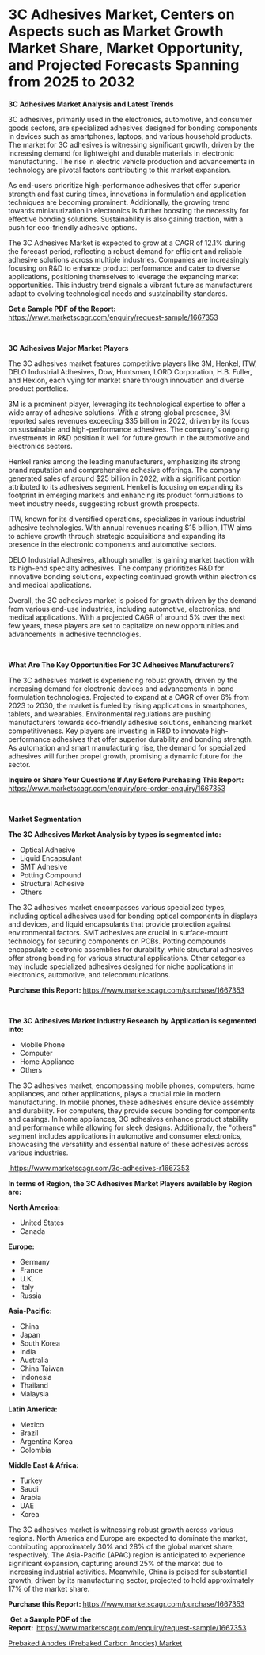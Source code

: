<p><h1>3C Adhesives Market, Centers on Aspects such as Market Growth Market Share, Market Opportunity, and Projected Forecasts Spanning from 2025 to 2032</h1></p><p><strong>3C Adhesives Market Analysis and Latest Trends</strong></p>
<p><p>3C adhesives, primarily used in the electronics, automotive, and consumer goods sectors, are specialized adhesives designed for bonding components in devices such as smartphones, laptops, and various household products. The market for 3C adhesives is witnessing significant growth, driven by the increasing demand for lightweight and durable materials in electronic manufacturing. The rise in electric vehicle production and advancements in technology are pivotal factors contributing to this market expansion.</p><p>As end-users prioritize high-performance adhesives that offer superior strength and fast curing times, innovations in formulation and application techniques are becoming prominent. Additionally, the growing trend towards miniaturization in electronics is further boosting the necessity for effective bonding solutions. Sustainability is also gaining traction, with a push for eco-friendly adhesive options.</p><p>The 3C Adhesives Market is expected to grow at a CAGR of 12.1% during the forecast period, reflecting a robust demand for efficient and reliable adhesive solutions across multiple industries. Companies are increasingly focusing on R&D to enhance product performance and cater to diverse applications, positioning themselves to leverage the expanding market opportunities. This industry trend signals a vibrant future as manufacturers adapt to evolving technological needs and sustainability standards.</p></p>
<p><strong>Get a Sample PDF of the Report:&nbsp;</strong> <a href="https://www.marketscagr.com/enquiry/request-sample/1667353?utm_campaign=2003&utm_medium=2&utm_source=Github&utm_content=ia&utm_term=02022025&utm_id=3c-adhesives">https://www.marketscagr.com/enquiry/request-sample/1667353</a></p>
<p>&nbsp;</p>
<p><strong>3C Adhesives Major Market Players</strong></p>
<p><p>The 3C adhesives market features competitive players like 3M, Henkel, ITW, DELO Industrial Adhesives, Dow, Huntsman, LORD Corporation, H.B. Fuller, and Hexion, each vying for market share through innovation and diverse product portfolios.</p><p>3M is a prominent player, leveraging its technological expertise to offer a wide array of adhesive solutions. With a strong global presence, 3M reported sales revenues exceeding $35 billion in 2022, driven by its focus on sustainable and high-performance adhesives. The company's ongoing investments in R&D position it well for future growth in the automotive and electronics sectors.</p><p>Henkel ranks among the leading manufacturers, emphasizing its strong brand reputation and comprehensive adhesive offerings. The company generated sales of around $25 billion in 2022, with a significant portion attributed to its adhesives segment. Henkel is focusing on expanding its footprint in emerging markets and enhancing its product formulations to meet industry needs, suggesting robust growth prospects.</p><p>ITW, known for its diversified operations, specializes in various industrial adhesive technologies. With annual revenues nearing $15 billion, ITW aims to achieve growth through strategic acquisitions and expanding its presence in the electronic components and automotive sectors.</p><p>DELO Industrial Adhesives, although smaller, is gaining market traction with its high-end specialty adhesives. The company prioritizes R&D for innovative bonding solutions, expecting continued growth within electronics and medical applications.</p><p>Overall, the 3C adhesives market is poised for growth driven by the demand from various end-use industries, including automotive, electronics, and medical applications. With a projected CAGR of around 5% over the next few years, these players are set to capitalize on new opportunities and advancements in adhesive technologies.</p></p>
<p>&nbsp;</p>
<p><strong>What Are The Key Opportunities For 3C Adhesives Manufacturers?</strong></p>
<p><p>The 3C adhesives market is experiencing robust growth, driven by the increasing demand for electronic devices and advancements in bond formulation technologies. Projected to expand at a CAGR of over 6% from 2023 to 2030, the market is fueled by rising applications in smartphones, tablets, and wearables. Environmental regulations are pushing manufacturers towards eco-friendly adhesive solutions, enhancing market competitiveness. Key players are investing in R&D to innovate high-performance adhesives that offer superior durability and bonding strength. As automation and smart manufacturing rise, the demand for specialized adhesives will further propel growth, promising a dynamic future for the sector.</p></p>
<p><strong>Inquire or Share Your Questions If Any Before Purchasing This Report:</strong> <a href="https://www.marketscagr.com/enquiry/pre-order-enquiry/1667353?utm_campaign=2003&utm_medium=2&utm_source=Github&utm_content=ia&utm_term=02022025&utm_id=3c-adhesives">https://www.marketscagr.com/enquiry/pre-order-enquiry/1667353</a></p>
<p>&nbsp;</p>
<p><strong>Market Segmentation</strong></p>
<p><strong>The 3C Adhesives Market Analysis by types is segmented into:</strong></p>
<p><ul><li>Optical Adhesive</li><li>Liquid Encapsulant</li><li>SMT Adhesive</li><li>Potting Compound</li><li>Structural Adhesive</li><li>Others</li></ul></p>
<p><p>The 3C adhesives market encompasses various specialized types, including optical adhesives used for bonding optical components in displays and devices, and liquid encapsulants that provide protection against environmental factors. SMT adhesives are crucial in surface-mount technology for securing components on PCBs. Potting compounds encapsulate electronic assemblies for durability, while structural adhesives offer strong bonding for various structural applications. Other categories may include specialized adhesives designed for niche applications in electronics, automotive, and telecommunications.</p></p>
<p><strong>Purchase this Report:&nbsp;</strong><a href="https://www.marketscagr.com/purchase/1667353?utm_campaign=2003&utm_medium=2&utm_source=Github&utm_content=ia&utm_term=02022025&utm_id=3c-adhesives">https://www.marketscagr.com/purchase/1667353</a></p>
<p>&nbsp;</p>
<p><strong>The 3C Adhesives Market Industry Research by Application is segmented into:</strong></p>
<p><ul><li>Mobile Phone</li><li>Computer</li><li>Home Appliance</li><li>Others</li></ul></p>
<p><p>The 3C adhesives market, encompassing mobile phones, computers, home appliances, and other applications, plays a crucial role in modern manufacturing. In mobile phones, these adhesives ensure device assembly and durability. For computers, they provide secure bonding for components and casings. In home appliances, 3C adhesives enhance product stability and performance while allowing for sleek designs. Additionally, the "others" segment includes applications in automotive and consumer electronics, showcasing the versatility and essential nature of these adhesives across various industries.</p></p>
<p><a href="https://www.marketscagr.com/3c-adhesives-r1667353?utm_campaign=2003&utm_medium=2&utm_source=Github&utm_content=ia&utm_term=02022025&utm_id=3c-adhesives">&nbsp;https://www.marketscagr.com/3c-adhesives-r1667353</a></p>
<p><strong>In terms of Region, the 3C Adhesives Market Players available by Region are:</strong></p>
<p>
    <p> <strong> North America: </strong>
        <ul>
            <li>United States</li>
            <li>Canada</li>
        </ul>
        </p> 
    <p> <strong> Europe: </strong>
        <ul>
            <li>Germany</li>
            <li>France</li>
            <li>U.K.</li>
            <li>Italy</li>
            <li>Russia</li>
        </ul>
        </p> 
    <p> <strong> Asia-Pacific: </strong>
        <ul>
            <li>China</li>
            <li>Japan</li>
            <li>South Korea</li>
            <li>India</li>
            <li>Australia</li>
            <li>China Taiwan</li>
            <li>Indonesia</li>
            <li>Thailand</li>
            <li>Malaysia</li>
        </ul>
        </p> 
    <p> <strong> Latin America: </strong>
        <ul>
            <li>Mexico</li>
            <li>Brazil</li>
            <li>Argentina Korea</li>
            <li>Colombia</li>
        </ul>
        </p> 
    <p> <strong> Middle East & Africa: </strong>
        <ul>
            <li>Turkey</li>
            <li>Saudi</li>
            <li>Arabia</li>
            <li>UAE</li>
            <li>Korea</li>
        </ul>
    </p>
    </p>
<p><p>The 3C adhesives market is witnessing robust growth across various regions. North America and Europe are expected to dominate the market, contributing approximately 30% and 28% of the global market share, respectively. The Asia-Pacific (APAC) region is anticipated to experience significant expansion, capturing around 25% of the market due to increasing industrial activities. Meanwhile, China is poised for substantial growth, driven by its manufacturing sector, projected to hold approximately 17% of the market share.</p></p>
<p><strong>Purchase this Report: </strong><a href="https://www.marketscagr.com/purchase/1667353?utm_campaign=2003&utm_medium=2&utm_source=Github&utm_content=ia&utm_term=02022025&utm_id=3c-adhesives">https://www.marketscagr.com/purchase/1667353</a></p>
<p>&nbsp;<strong>Get a Sample PDF of the Report:&nbsp;&nbsp;</strong><a href="https://www.marketscagr.com/enquiry/request-sample/1667353?utm_campaign=2003&utm_medium=2&utm_source=Github&utm_content=ia&utm_term=02022025&utm_id=3c-adhesives">https://www.marketscagr.com/enquiry/request-sample/1667353</a></p>
<p><strong></strong></p>
<p><p><a href="https://github.com/mauripalmi/Market-Research-Report-List-6/blob/main/prebaked-anodes-prebaked-carbon-anodes-market.md?utm_campaign=2003&utm_medium=2&utm_source=Github&utm_content=ia&utm_term=02022025&utm_id=3c-adhesives">Prebaked Anodes (Prebaked Carbon Anodes) Market</a></p></p>